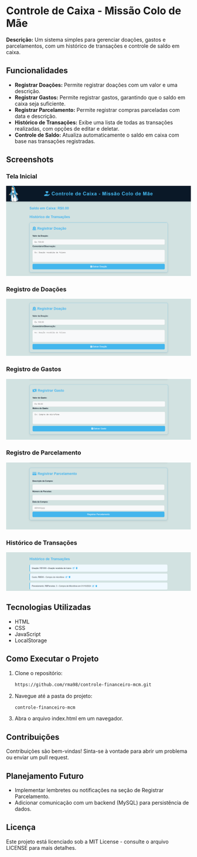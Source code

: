# Controle de Caixa - Missão Colo de Mãe

**Descrição:** Um sistema simples para gerenciar doações, gastos e parcelamentos, com um histórico de transações e controle de saldo em caixa.

## Funcionalidades

- **Registrar Doações:** Permite registrar doações com um valor e uma descrição.
- **Registrar Gastos:** Permite registrar gastos, garantindo que o saldo em caixa seja suficiente.
- **Registrar Parcelamento:** Permite registrar compras parceladas com data e descrição.
- **Histórico de Transações:** Exibe uma lista de todas as transações realizadas, com opções de editar e deletar.
- **Controle de Saldo:** Atualiza automaticamente o saldo em caixa com base nas transações registradas.

## Screenshots

### Tela Inicial
![Tela Inicial](./screenshots/tela_inicial.png)

### Registro de Doações
![Registro de Doações](./screenshots/registro_doacoes.png)

### Registro de Gastos
![Registro de Gastos](./screenshots/registro_gastos.png)

### Registro de Parcelamento
![Registro de Parcelamento](./screenshots/registro_parcelamento.png)

### Histórico de Transações
![Histórico de Transações](./screenshots/historico_transacoes.png)

## Tecnologias Utilizadas

- HTML
- CSS
- JavaScript
- LocalStorage

## Como Executar o Projeto

1. Clone o repositório:
   ```bash
   https://github.com/rma98/controle-financeiro-mcm.git

2. Navegue até a pasta do projeto:
   ```bash
   controle-financeiro-mcm

3. Abra o arquivo index.html em um navegador.

## Contribuições
Contribuições são bem-vindas! Sinta-se à vontade para abrir um problema ou enviar um pull request.

## Planejamento Futuro
- Implementar lembretes ou notificações na seção de Registrar Parcelamento.
- Adicionar comunicação com um backend (MySQL) para persistência de dados.

## Licença
Este projeto está licenciado sob a MIT License - consulte o arquivo LICENSE para mais detalhes.
